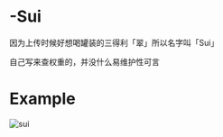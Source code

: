 # -Sui
因为上传时候好想喝罐装的三得利「翠」所以名字叫「Sui」

自己写来查权重的，并没什么易维护性可言

# Example
![sui](https://github.com/user-attachments/assets/ad455c18-8d1c-4dad-883b-4cd811e24e22)

